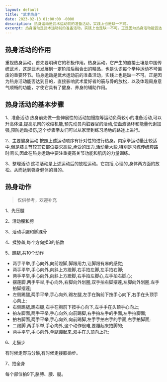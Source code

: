 ```yaml
---
layout: default
title: "武术热身"
date: 2023-02-13 01:00:00 -0000
description: 热身运动是武术运动前的准备活动，实践上也是缺一不可。
excerpt: 热身运动是武术运动前的准备活动，实践上也是缺一不可。正是因为热身活动能否达到目的，直接影响武术爱好者的筋与骨的放松，以及体现周身意气顺畅的功能，才使它具有了健身、养身的辅助作用。
---
```

## 热身活动的作用

重视热身运动，首先要明确它的积极作用。热身运动，它产生的直接土壤是中国传统武术，这是武术发展到一定阶段后融合出的精品，也是认识每个拳种运动不可偏废的重要环节。热身运动是武术运动前的准备活动，实践上也是缺一不可。正是因为热身活动能否达到目的，直接影响武术爱好者的筋与骨的放松，以及体现周身意气顺畅的功能，才使它具有了健身、养身的辅助作用。

## 热身活动的基本步骤

1、准备活动
热身前先做一些伸展性的活动加慢跑等运动负荷较小的准备活动,可以升高体温,提高肌肉的收缩机能,预先动员内脏器官的活动,使血液循环和能量代谢加强,预防运动损伤,这个步骤拳友们可以从家里到练习场地的路途上进行。

2、主要健身运动
按照上述运动顺序有针对性的进行热身。内家拳运动量比较适中,但是膝关节较其它部位要求高些,承受的压力,活动量大些,特别是习练传统套路时间长,因此在热身运动中要注重提高关节功能和肌肉的力量训练。

3、整理活动
这项活动是上述运动后的放松运动。它包括,心理的,身体两方面的放松。从而达到强身健体的目的。

## 热身动作
> 仅供参考，欢迎补充

1、先压腿

2、活动腰和胯

3、活动手腕和脚踝骨

4、揉膝盖,每个方向揉3的倍数

5、踢腿,共10个动作

* 两手平举,手心向外,向前蹬脚,脚跟用力,让脚跟有麻的感觉;
* 两手平举,手心向外,向斜上方蹬脚,右手拍左脚,左手拍右脚;
* 两手平举,手心向外,向斜上方蹬脚,右手拍左脚心,左手拍右脚心;
* 摆莲脚,两手平举,手心向外,右脚向外划圈,双手拍右脚摆莲,左脚向外划圈,左手拍脚摆莲;
* 左侧踢腿,两手平举,手心向外,踢左腿,左手在胸前下按手心向下,右手在头顶手心向上;
* 右侧踢腿,踢右腿,右手在胸前下按手心向下,左手手在头顶手心向上;
* 拍左脚面,两手平举,手心向外,向前踢脚,右手拍左手的手面,左手拍脚面;
* 拍右脚面,两手平举,手心向外,向前踢脚,左手手拍右手的手面,右手拍脚面;
* 二踢脚,两手平举,手心向外,这个动作很难,要蹦起来拍脚的;
* 两手平举,手心向外,单腿蹦起来,双手在头顶向上托;

6、走猫步

有时候走野马分鬃,有时候走搂膝拗步。

7、拍全身

每个部位拍9下,胳膊、腰、腿。
